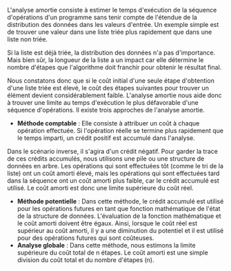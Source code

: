 L'analyse amortie consiste à estimer le temps d'exécution de la séquence d'opérations d'un programme sans tenir compte de l'étendue de la distribution des données dans les valeurs d'entrée. Un exemple simple est de trouver une valeur dans une liste triée plus rapidement que dans une liste non triée.

Si la liste est déjà triée, la distribution des données n'a pas d'importance. Mais bien sûr, la longueur de la liste a un impact car elle détermine le nombre d'étapes que l'algorithme doit franchir pour obtenir le résultat final.

Nous constatons donc que si le coût initial d'une seule étape d'obtention d'une liste triée est élevé, le coût des étapes suivantes pour trouver un élément devient considérablement faible. L'analyse amortie nous aide donc à trouver une limite au temps d'exécution le plus défavorable d'une séquence d'opérations. Il existe trois approches de l'analyse amortie.

- **Méthode comptable** : Elle consiste à attribuer un coût à chaque opération effectuée. Si l'opération réelle se termine plus rapidement que le temps imparti, un crédit positif est accumulé dans l'analyse.

Dans le scénario inverse, il s'agira d'un crédit négatif. Pour garder la trace de ces crédits accumulés, nous utilisons une pile ou une structure de données en arbre. Les opérations qui sont effectuées tôt (comme le tri de la liste) ont un coût amorti élevé, mais les opérations qui sont effectuées tard dans la séquence ont un coût amorti plus faible, car le crédit accumulé est utilisé. Le coût amorti est donc une limite supérieure du coût réel.

- **Méthode potentielle** : Dans cette méthode, le crédit accumulé est utilisé pour les opérations futures en tant que fonction mathématique de l'état de la structure de données. L'évaluation de la fonction mathématique et le coût amorti doivent être égaux. Ainsi, lorsque le coût réel est supérieur au coût amorti, il y a une diminution du potentiel et il est utilisé pour des opérations futures qui sont coûteuses.
- **Analyse globale** : Dans cette méthode, nous estimons la limite supérieure du coût total de n étapes. Le coût amorti est une simple division du coût total et du nombre d'étapes (n).